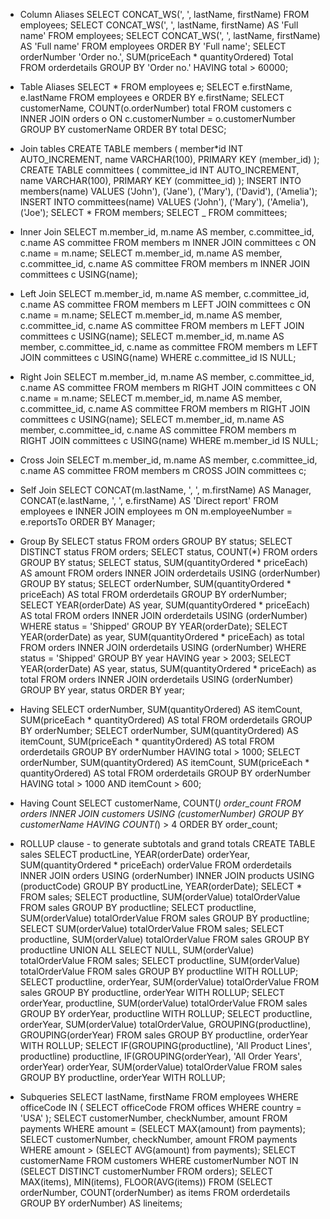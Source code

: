 - Column Aliases
  SELECT CONCAT_WS(', ', lastName, firstName) FROM employees;
  SELECT CONCAT_WS(', ', lastName, firstName) AS 'Full name' FROM employees;
  SELECT CONCAT_WS(', ', lastName, firstName) AS 'Full name' FROM employees ORDER BY 'Full name';
  SELECT orderNumber 'Order no.', SUM(priceEach \* quantityOrdered) Total FROM orderdetails GROUP BY 'Order no.' HAVING total > 60000;

- Table Aliases
  SELECT \* FROM employees e;
  SELECT e.firstName, e.lastName FROM employees e ORDER BY e.firstName;
  SELECT customerName, COUNT(o.orderNumber) total FROM customers c INNER JOIN orders o ON c.customerNumber = o.customerNumber GROUP BY customerName ORDER BY total DESC;

- Join tables
  CREATE TABLE members (
  member*id INT AUTO_INCREMENT,
  name VARCHAR(100),
  PRIMARY KEY (member_id)
  );
  CREATE TABLE committees (
  committee_id INT AUTO_INCREMENT,
  name VARCHAR(100),
  PRIMARY KEY (committee_id)
  );
  INSERT INTO members(name)
  VALUES ('John'), ('Jane'), ('Mary'), ('David'), ('Amelia');
  INSERT INTO committees(name)
  VALUES ('John'), ('Mary'), ('Amelia'), ('Joe');
  SELECT * FROM members;
  SELECT \_ FROM committees;

- Inner Join
  SELECT m.member_id, m.name AS member, c.committee_id, c.name AS committee
  FROM members m INNER JOIN committees c ON c.name = m.name;
  SELECT m.member_id, m.name AS member, c.committee_id, c.name AS committee
  FROM members m INNER JOIN committees c USING(name);

- Left Join
  SELECT m.member_id, m.name AS member, c.committee_id, c.name AS committee
  FROM members m LEFT JOIN committees c ON c.name = m.name;
  SELECT m.member_id, m.name AS member, c.committee_id, c.name AS committee
  FROM members m LEFT JOIN committees c USING(name);
  SELECT m.member_id, m.name AS member, c.committee_id, c.name as committee
  FROM members m LEFT JOIN committees c USING(name) WHERE c.committee_id IS NULL;

- Right Join
  SELECT m.member_id, m.name AS member, c.committee_id, c.name AS committee
  FROM members m RIGHT JOIN committees c ON c.name = m.name;
  SELECT m.member_id, m.name AS member, c.committee_id, c.name AS committee
  FROM members m RIGHT JOIN committees c USING(name);
  SELECT m.member_id, m.name AS member, c.committee_id, c.name AS committee
  FROM members m RIGHT JOIN committees c USING(name) WHERE m.member_id IS NULL;

- Cross Join
  SELECT m.member_id, m.name AS member, c.committee_id, c.name AS committee
  FROM members m CROSS JOIN committees c;

- Self Join
  SELECT CONCAT(m.lastName, ', ', m.firstName) AS Manager,
  CONCAT(e.lastName, ', ', e.firstName) AS 'Direct report'
  FROM employees e INNER JOIN employees m ON m.employeeNumber = e.reportsTo
  ORDER BY Manager;

- Group By
  SELECT status FROM orders GROUP BY status;
  SELECT DISTINCT status FROM orders;
  SELECT status, COUNT(\*) FROM orders GROUP BY status;
  SELECT status, SUM(quantityOrdered \* priceEach) AS amount FROM orders
  INNER JOIN orderdetails USING (orderNumber) GROUP BY status;
  SELECT orderNumber, SUM(quantityOrdered \* priceEach) AS total FROM orderdetails
  GROUP BY orderNumber;
  SELECT YEAR(orderDate) AS year, SUM(quantityOrdered \* priceEach) AS total
  FROM orders INNER JOIN orderdetails USING (orderNumber) WHERE status = 'Shipped'
  GROUP BY YEAR(orderDate);
  SELECT YEAR(orderDate) as year, SUM(quantityOrdered \* priceEach) as total
  FROM orders INNER JOIN orderdetails USING (orderNumber) WHERE status = 'Shipped'
  GROUP BY year HAVING year > 2003;
  SELECT YEAR(orderDate) AS year, status, SUM(quantityOrdered \* priceEach) as total
  FROM orders INNER JOIN orderdetails USING (orderNumber) GROUP BY year, status
  ORDER BY year;

- Having
  SELECT orderNumber, SUM(quantityOrdered) AS itemCount, SUM(priceEach \* quantityOrdered) AS total
  FROM orderdetails GROUP BY orderNumber;
  SELECT orderNumber, SUM(quantityOrdered) AS itemCount, SUM(priceEach \* quantityOrdered) AS total
  FROM orderdetails GROUP BY orderNumber HAVING total > 1000;
  SELECT orderNumber, SUM(quantityOrdered) AS itemCount, SUM(priceEach \* quantityOrdered) AS total
  FROM orderdetails GROUP BY orderNumber HAVING total > 1000 AND itemCount > 600;

- Having Count
  SELECT customerName, COUNT(_) order_count FROM orders INNER JOIN customers USING (customerNumber) GROUP BY customerName HAVING COUNT(_) > 4 ORDER BY order_count;

- ROLLUP clause - to generate subtotals and grand totals
  CREATE TABLE sales
  SELECT productLine, YEAR(orderDate) orderYear, SUM(quantityOrdered \* priceEach) orderValue
  FROM orderdetails INNER JOIN orders USING (orderNumber) INNER JOIN products USING (productCode)
  GROUP BY productLine, YEAR(orderDate);
  SELECT \* FROM sales;
  SELECT productline, SUM(orderValue) totalOrderValue
  FROM sales GROUP BY productline;
  SELECT productline, SUM(orderValue) totalOrderValue
  FROM sales GROUP BY productline;
  SELECT SUM(orderValue) totalOrderValue FROM sales;
  SELECT productline, SUM(orderValue) totalOrderValue
  FROM sales GROUP BY productline
  UNION ALL SELECT NULL, SUM(orderValue) totalOrderValue FROM sales;
  SELECT productline, SUM(orderValue) totalOrderValue
  FROM sales GROUP BY productline WITH ROLLUP;
  SELECT productline, orderYear, SUM(orderValue) totalOrderValue
  FROM sales GROUP BY productline, orderYear WITH ROLLUP;
  SELECT orderYear, productline, SUM(orderValue) totalOrderValue
  FROM sales GROUP BY orderYear, productline WITH ROLLUP;
  SELECT productline, orderYear, SUM(orderValue) totalOrderValue, GROUPING(productline), GROUPING(orderYear) FROM sales GROUP BY productline, orderYear WITH ROLLUP;
  SELECT IF(GROUPING(productline), 'All Product Lines', productline) productline,
  IF(GROUPING(orderYear), 'All Order Years', orderYear) orderYear,
  SUM(orderValue) totalOrderValue FROM sales GROUP BY productline, orderYear WITH ROLLUP;

- Subqueries
  SELECT lastName, firstName FROM employees WHERE officeCode IN (
  SELECT officeCode FROM offices WHERE country = 'USA'
  );
  SELECT customerNumber, checkNumber, amount FROM payments
  WHERE amount = (SELECT MAX(amount) from payments);
  SELECT customerNumber, checkNumber, amount FROM payments
  WHERE amount > (SELECT AVG(amount) from payments);
  SELECT customerName FROM customers WHERE customerNumber NOT IN (SELECT DISTINCT
  customerNumber FROM orders);
  SELECT MAX(items), MIN(items), FLOOR(AVG(items)) FROM (SELECT
  orderNumber, COUNT(orderNumber) as items FROM orderdetails GROUP BY orderNumber) AS lineitems;
